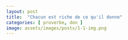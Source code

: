 ```yaml
---
layout: post
title:  "Chacun est riche de ce qu'il donne"
categories: [ proverbe, don ]
image: assets/images/posts/1-1-img.png
---
```

